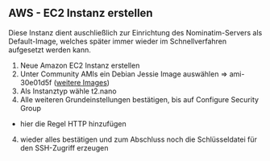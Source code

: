 ## AWS - EC2 Instanz erstellen

Diese Instanz dient auschließlich zur Einrichtung des Nominatim-Servers als Default-Image, welches später immer wieder im Schnellverfahren aufgesetzt werden kann.

1. Neue Amazon EC2 Instanz erstellen
2. Unter Community AMIs ein Debian Jessie Image auswählen => ami-30e01d5f ([weitere Images](https://wiki.debian.org/Cloud/AmazonEC2Image/Jessie))
2. Als Instanztyp wähle t2.nano
3. Alle weiteren Grundeinstellungen bestätigen, bis auf Configure Security Group
  * hier die Regel HTTP hinzufügen
4. wieder alles bestätigen und zum Abschluss noch die Schlüsseldatei für den SSH-Zugriff erzeugen


